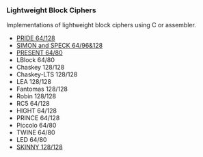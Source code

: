 
### Lightweight Block Ciphers

Implementations of lightweight block ciphers using C or assembler.

* [PRIDE 64/128](https://eprint.iacr.org/2014/453.pdf">)
* [SIMON and SPECK 64/96&128](https://eprint.iacr.org/2013/404.pdf)
* [PRESENT 64/80](https://www.iacr.org/archive/ches2007/47270450/47270450.pdf)
* LBlock 64/80
* Chaskey 128/128
* Chaskey-LTS 128/128
* LEA 128/128
* Fantomas 128/128
* Robin 128/128
* RC5 64/128
* HIGHT 64/128
* PRINCE 64/128
* Piccolo 64/80
* TWINE 64/80
* LED 64/80
* [SKINNY 128/128](https://eprint.iacr.org/2016/660.pdf)
